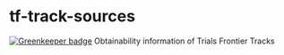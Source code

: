 # tf-track-sources

[![Greenkeeper badge](https://badges.greenkeeper.io/freaktechnik/tf-track-sources.svg)](https://greenkeeper.io/)
Obtainability information of Trials Frontier Tracks
